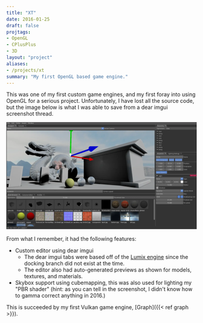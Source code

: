 ```yaml
---
title: "XT"
date: 2016-01-25
draft: false
projtags:
- OpenGL
- CPlusPlus
- 3D
layout: "project"
aliases:
- /projects/xt
summary: "My first OpenGL based game engine."
---
```


This was one of my first custom game engines, and my first foray into using OpenGL for a serious project. Unfortunately, I have lost all the source code, but the image below is what I was able to save from a dear imgui screenshot thread.

![Screenshot of XT, containing the editor](screenshot.webp)

From what I remember, it had the following features:
* Custom editor using dear imgui 
  * The dear imgui tabs were based off of the [Lumix engine](https://github.com/nem0/lumixengine) since the docking branch did not exist at the time.
  * The editor also had auto-generated previews as shown for models, textures, and materials.
* Skybox support using cubemapping, this was also used for lighting my "PBR shader" (hint: as you can tell in the screenshot, I didn't know how to gamma correct anything in 2016.)

This is succeeded by my first Vulkan game engine, [Graph]({{< ref graph >}}). 
